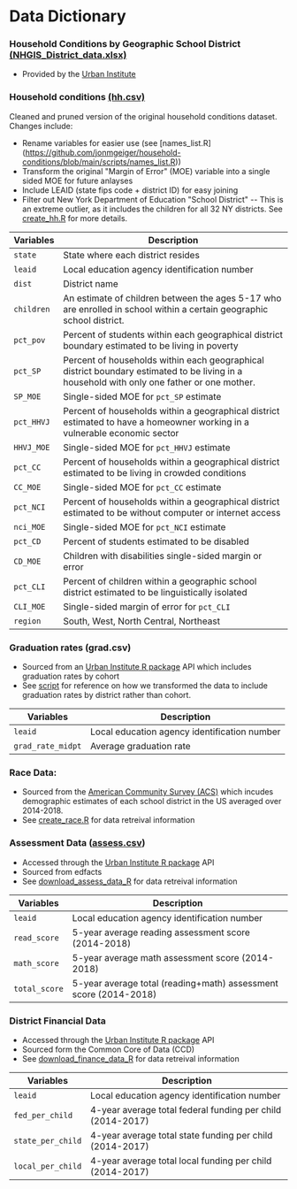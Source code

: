 # Data Dictionary 

### Household Conditions by Geographic School District [(NHGIS_District_data.xlsx)](https://github.com/jonmgeiger/household-conditions/blob/main/data/NHGIS_District_data.xlsx)
-  Provided by the [Urban Institute](https://datacatalog.urban.org/dataset/household-conditions-geographic-school-district)

### Household conditions [(hh.csv)](https://github.com/jonmgeiger/household-conditions/blob/main/data/hh.csv)
Cleaned and pruned version of the original household conditions dataset. Changes include: 
- Rename variables for easier use (see [names_list.R] (https://github.com/jonmgeiger/household-conditions/blob/main/scripts/names_list.R)) 
- Transform the original "Margin of Error" (MOE) variable into a single sided MOE for future anlayses
- Include LEAID (state fips code + district ID) for easy joining
- Filter out New York Department of Education "School District" -- This is an extreme outlier, as it includes the children for all 32 NY districts. 
See [create_hh.R](https://github.com/jonmgeiger/household-conditions/blob/main/scripts/create_hh.R) for more details. 

| Variables | Description |
| --- | --- |
| `state` | State where each district resides|
| `leaid` | Local education agency identification number|
| `dist` | District name |
| `children` | An estimate of children between the ages 5-17 who are enrolled in school within a certain geographic school district.  |
| `pct_pov` | Percent of students within each geographical district boundary estimated to be living in poverty|
| `pct_SP` | Percent of households within each geographical district boundary estimated to be living in a household with only one father or one mother.|
| `SP_MOE` | Single-sided MOE for `pct_SP` estimate|
| `pct_HHVJ` | Percent of households within a geographical district estimated to have a homeowner working in a vulnerable economic sector |
| `HHVJ_MOE` | Single-sided MOE for `pct_HHVJ` estimate |
| `pct_CC` | Percent of households within a geographical district estimated to be living in crowded conditions|
| `CC_MOE` | Single-sided MOE for `pct_CC` estimate |
| `pct_NCI` | Percent of households within a geographical district estimated to be without computer or internet access |
| `nci_MOE` | Single-sided MOE for `pct_NCI` estimate|
| `pct_CD` | Percent of students estimated to be disabled|
| `CD_MOE` | Children with disabilities single-sided margin or error |
| `pct_CLI` | Percent of children within a geographic school district estimated to be linguistically isolated |
| `CLI_MOE` | Single-sided margin of error for `pct_CLI`|
| `region` | South, West, North Central, Northeast |

### Graduation rates (grad.csv)
- Sourced from an [Urban Institute R package](https://github.com/UrbanInstitute/education-data-package-r) API which includes graduation rates by cohort
- See [script](https://github.com/jonmgeiger/household-conditions/blob/main/scripts/download_grad_data.R) for reference on how we transformed the data to include graduation rates by district rather than cohort. 

| Variables | Description |
| --- | --- |
| `leaid` | Local education agency identification number|
| `grad_rate_midpt` | Average graduation rate |

### Race Data:
- Sourced from the [American Community Survey (ACS)](https://nces.ed.gov/programs/edge/Demographic/ACS) which incudes demographic estimates of each school district in the US averaged over 2014-2018. 
- See [create_race.R](https://github.com/jonmgeiger/household-conditions/blob/reproducibility/scripts/create_race.R) for data retreival information

### Assessment Data ([assess.csv](https://github.com/jonmgeiger/household-conditions/blob/main/data/assess.csv))
- Accessed through the [Urban Institute R package](https://github.com/UrbanInstitute/education-data-package-r) API
- Sourced from edfacts
- See [download_assess_data_R](https://github.com/jonmgeiger/household-conditions/blob/main/scripts/download_assess_data.R) for data retreival information

| Variables | Description |
| --- | --- |
| `leaid` | Local education agency identification number|
| `read_score` | 5-year average reading assessment score (2014-2018)|
| `math_score` | 5-year average math assessment score (2014-2018)|
| `total_score` | 5-year average total (reading+math) assessment score (2014-2018)|

### District Financial Data
- Accessed through the [Urban Institute R package](https://github.com/UrbanInstitute/education-data-package-r) API
- Sourced form the Common Core of Data (CCD)
- See [download_finance_data_R](https://github.com/jonmgeiger/household-conditions/blob/main/scripts/download_finance_data.R) for data retreival information

| Variables | Description |
| --- | --- |
| `leaid` | Local education agency identification number|
| `fed_per_child` | 4-year average total federal funding per child (2014-2017)|
| `state_per_child` | 4-year average total state funding per child (2014-2017)|
| `local_per_child` | 4-year average total local funding per child (2014-2017)|
